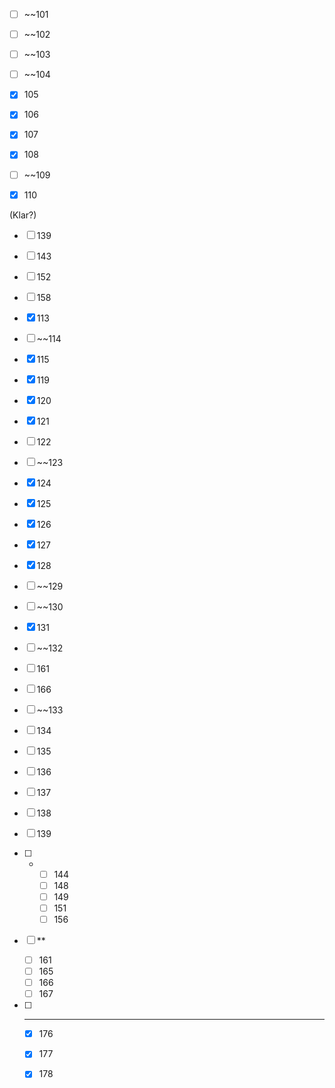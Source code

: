 - [ ] ~~101
- [ ] ~~102
- [ ] ~~103
- [ ] ~~104
- [x] 105
- [x] 106

- [x] 107
- [x] 108
- [ ] ~~109
- [x] 110

(Klar?)
- [ ] 139
- [ ] 143
- [ ] 152
- [ ] 158

- [x] 113
- [ ] ~~114
- [x] 115
- [x] 119
- [x] 120
- [x] 121
- [ ] 122

- [ ] ~~123
- [x] 124
- [x] 125
- [x] 126
- [x] 127
- [x] 128
- [ ] ~~129

- [ ] ~~130
- [x] 131
- [ ] ~~132
- [ ] 161
- [ ] 166

- [ ] ~~133
- [ ] 134
- [ ] 135
- [ ] 136
- [ ] 137
- [ ] 138
- [ ] 139

- [ ] *
	- [ ] 144
	- [ ] 148
	- [ ] 149
	- [ ] 151
	- [ ] 156
- [ ] **
	- [ ] 161
	- [ ] 165
	- [ ] 166
	- [ ] 167
- [ ] ***
	- [x] 176
	- [x] 177
	- [x] 178

